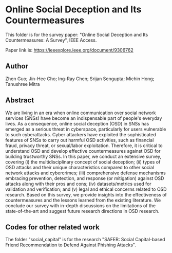 # Online Social Deception and Its Countermeasures
This folder is for the survey paper: "Online Social Deception and Its Countermeasures: A Survey", IEEE Access.

Paper link is: <a href="https://ieeexplore.ieee.org/document/9306762"> https://ieeexplore.ieee.org/document/9306762</a>  

## Author

Zhen Guo; Jin-Hee Cho; Ing-Ray Chen; Srijan Sengupta; Michin Hong; Tanushree Mitra

## Abstract

We are living in an era when online communication over social network services (SNSs) have become an indispensable part of people's everyday lives.   As a consequence, online social deception (OSD) in SNSs has emerged as a serious threat in cyberspace, particularly for users vulnerable to such cyberattacks.  Cyber attackers have exploited the sophisticated features of SNSs to carry out harmful OSD activities, such as financial fraud, privacy threat, or sexual/labor exploitation.  Therefore, it is critical to understand OSD and develop effective countermeasures against OSD for building trustworthy SNSs.  In this paper, we conduct an extensive survey, covering (i) the multidisciplinary concept of social deception; (ii) types of OSD attacks and their unique characteristics compared to other social network attacks and cybercrimes; (iii) comprehensive defense mechanisms embracing prevention, detection, and response (or mitigation) against OSD attacks along with their pros and cons; (iv) datasets/metrics used for validation and verification; and (v) legal and ethical concerns related to OSD research.  Based on this survey, we provide insights into the effectiveness of countermeasures and the lessons learned from the existing literature.  We conclude our survey with in-depth discussions on the limitations of the state-of-the-art and suggest future research directions in OSD research. 



## Codes for other related work

The folder "social_capital" is for the research "SAFER: Social Capital-based Friend Recommendation to Defend Against Phishing Attacks".
